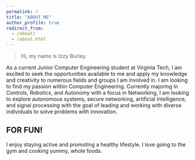 ```yaml
---
permalink: /
title: "ABOUT ME"
author_profile: true
redirect_from: 
  - /about/
  - /about.html
---
```


> Hi, my name is Izzy Burley.

As a current Junior Computer Engineering student at Virginia Tech, I am excited to seek the opportunities available to me and apply my knowledge and creativity to numerous fields and groups I am involved in. 
I am looking to find my passion within Computer Engineering. 
Currently majoring in Controls, Robotics, and Autonomy with a focus in Networking, I am looking to explore autonomous systems, secure networking, artificial intelligence, and signal processing with the goal of leading and working with diverse individuals to solve problems with innovation.

## FOR FUN!
I enjoy staying active and promoting a healthy lifestyle. I love going to the gym and cooking yummy, whole foods. 




































